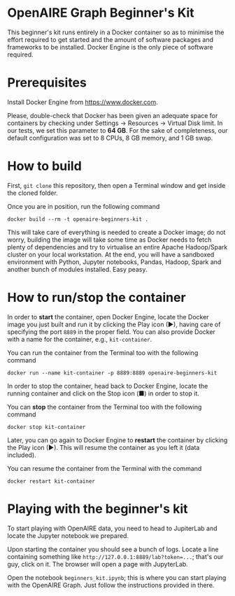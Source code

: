 # OpenAIRE Graph Beginner's Kit

This beginner's kit runs entirely in a Docker container so as to minimise the effort required to get started and the amount of software packages and frameworks to be installed.
Docker Engine is the only piece of software required.


# Prerequisites
Install Docker Engine from https://www.docker.com.

Please, double-check that Docker has been given an adequate space for containers by checking under Settings -> Resources -> Virtual Disk limit. In our tests, we set this parameter to **64 GB**.
For the sake of completeness, our default configuration was set to 8 CPUs, 8 GB memory, and 1 GB swap.


# How to build
First, `git clone` this repository, then open a Terminal window and get inside the cloned folder.

Once you are in position, run the following command

```
docker build --rm -t openaire-beginners-kit .
```

This will take care of everything is needed to create a Docker image; do not worry, building the image will take some time as Docker needs to fetch plenty of dependencies and try to virtualise an entire Apache Hadoop/Spark cluster on your local workstation.
At the end, you will have a sandboxed environment with Python, Jupyter notebooks, Pandas, Hadoop, Spark and another bunch of modules installed. Easy peasy.


# How to run/stop the container
In order to **start** the container, open Docker Engine, locate the Docker image you just built and run it by clicking the Play icon (►), having care of specifying the port `8889` in the proper field.
You can also provide Docker with a name for the container, e.g., `kit-container`.

You can run the container from the Terminal too with the following command

```
docker run --name kit-container -p 8889:8889 openaire-beginners-kit
```

In order to stop the container, head back to Docker Engine, locate the running container and click on the Stop icon (&#9632;) in order to stop it. 

You can **stop** the container from the Terminal too with the following command

```
docker stop kit-container
```

Later, you can go again to Docker Engine to **restart** the container by clicking the Play icon (►). This will resume the container as you left it (data included).

You can resume the container from the Terminal with the command

```
docker restart kit-container
```


# Playing with the beginner's kit
To start playing with OpenAIRE data, you need to head to JupiterLab and locate the Jupyter notebook we prepared.

Upon starting the container you should see a bunch of logs.
Locate a line containing something like `http://127.0.0.1:8889/lab?token=...`; that's our guy, click on it.
The browser will open a page with JupyterLab.

Open the notebook `beginners_kit.ipynb`; this is where you can start playing with the OpenAIRE Graph.
Just follow the instructions provided in there.

